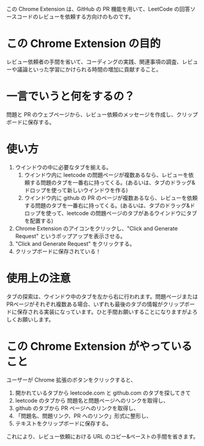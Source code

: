 この Chrome Extension は、GitHub の PR 機能を用いて、LeetCode の回答ソースコードのレビューを依頼する方向けのものです。

# この Chrome Extension の目的
レビュー依頼者の手間を省いて、コーディングの実践、関連事項の調査、レビューや議論といった学習にかけられる時間の増加に貢献すること。

# 一言でいうと何をするの？
問題と PR のウェブページから、レビュー依頼のメッセージを作成し、クリップボードに保存する。

# 使い方
1. ウインドウの中に必要なタブを揃える。
    1. ウインドウ内に leetcode の問題ページが複数あるなら、レビューを依頼する問題のタブを一番右に持ってくる。(あるいは、タブのドラッグ&ドロップを使って新しいウインドウを作る)
    2. ウインドウ内に github の PR のページが複数あるなら、レビューを依頼する問題のタブを一番右に持ってくる。(あるいは、タブのドラッグ&ドロップを使って、leetcode の問題ページのタブがあるウインドウにタブを配置する)
3. Chrome Extension のアイコンをクリックし、"Click and Generate Request" というポップアップを表示させる。
4. "Click and Generate Request" をクリックする。
5. クリップボードに保存されている！

# 使用上の注意
タブの探索は、ウインドウ中のタブを左から右に行われます。問題ページまたはPRページがそれぞれ複数ある場合、いずれも最後のタブの情報がクリップボードに保存される実装になっています。ひと手間お願いすることになりますがよろしくお願いします。

# この Chrome Extension がやっていること
ユーザーが Chrome 拡張のボタンをクリックすると、

1. 開かれているタブから leetcode.com と github.com のタブを探してきて
2. leetcode のタブから 問題名と問題ページへのリンクを取得し、
3. github のタブから PR ページヘのリンクを取得し、
4. 「問題名、問題リンク、PR へのリンク」形式に整形し、
5. テキストをクリップボードに保存する。

これにより、レビュー依頼における URL のコピー&ペーストの手間を省きます。
